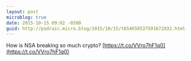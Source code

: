 ```yaml
---
layout: post
microblog: true
date: 2015-10-15 09:02 -0500
guid: http://padraic.micro.blog/2015/10/15/t654658537591672832.html
---
```

How is NSA breaking so much crypto? [https://t.co/VVro7hF1q0](https://t.co/VVro7hF1q0)
